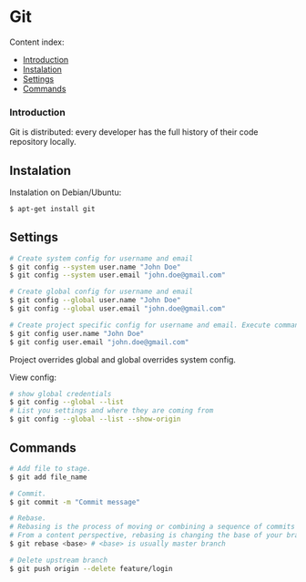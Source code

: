# Git

Content index:

* [Introduction](#introduction)
* [Instalation](#instalation)
* [Settings](#settings)
* [Commands](#commands)

### Introduction

Git is distributed: every developer has the full history of their code repository locally.

## Instalation

Instalation on Debian/Ubuntu:

```bash
$ apt-get install git
```

## Settings

```bash
# Create system config for username and email
$ git config --system user.name "John Doe"
$ git config --system user.email "john.doe@gmail.com"

# Create global config for username and email
$ git config --global user.name "John Doe"
$ git config --global user.email "john.doe@gmail.com"

# Create project specific config for username and email. Execute commands under project's directory
$ git config user.name "John Doe"
$ git config user.email "john.doe@gmail.com"
```

Project overrides global and global overrides system config.

View config:

```bash
# show global credentials
$ git config --global --list
# List you settings and where they are coming from
$ git config --global --list --show-origin
```

## Commands

```bash
# Add file to stage.
$ git add file_name

# Commit.
$ git commit -m "Commit message"

# Rebase.
# Rebasing is the process of moving or combining a sequence of commits to a new base commit.
# From a content perspective, rebasing is changing the base of your branch from one commit to another making it appear as if you'd created your branch from a different commit. 
$ git rebase <base> # <base> is usually master branch 

# Delete upstream branch
$ git push origin --delete feature/login
```
